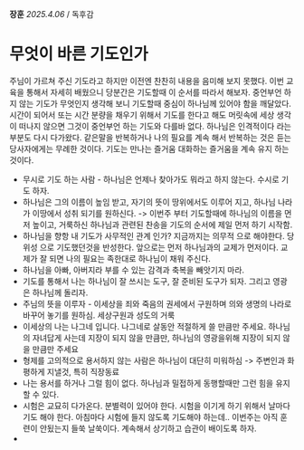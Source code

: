 **장훈** _2025.4.06_ / 독후감  
# 무엇이 바른 기도인가
주님이 가르쳐 주신 기도라고 하지만 이전엔 찬찬히 내용을 음미해 보지 못했다. 이번 교육을 통해서 자세히 배웠으니 당분간은 기도할때 이 순서를 따라서 해보자. 중언부언 하지 않는 기도가 무엇인지 생각해 보니 기도할때 중심이 하나님께 있어야 함을 깨달았다. 시간이 되어서 또는 시간 분량을 채우기 위해서 기도를 한다고 해도 머릿속에 세상 생각이 떠나지 않으면 그것이 중언부언 하는 기도와 다를바 없다. 하나님은 인격적이다 라는 부분도 다시 다가왔다. 같은말을 반복하거나 나의 필요를 계속 해서 반복하는 것은 듣는 당사자에게는 무례한 것이다. 기도는 만나는 즐거움 대화하는 즐거움을 계속 유지 하는 것이다.

* 무시로 기도 하는 사람 - 하나님은 언제나 찾아가도 뭐라고 하지 않는다. 수시로 기도 하자.
* 하나님은 그의 이름이 높임 받고, 자기의 뜻이 땅위에서도 이루어 지고, 하나님 나라가 이땅에서 성취 되기를 원하신다. -> 이번주 부터 기도할때에 하나님의 이름을 먼저 높이고, 거룩하신 하나님과 관련된 찬송을 기도의 순서에 제일 먼저 하기 시작함. 
* 하나님을 향항 내 기도가 사무적인 관계 인가? 지금까지는 의무적 으로 해야한다. 당위성 으로 기도했던것을 반성한다. 앞으로는 먼저 하나님과의 교제가 먼저이다. 교제가 잘 되면 나의 필요는 족한대로 하나님이 채워 주신다.
* 하나님을 아빠, 아버지라 부를 수 있는 감격과 축복을 빼앗기지 마라.
* 기도를 통해서 나는 하나님이 잘 쓰시는 도구, 잘 준비된 도구가 되자. 그리고 영광은 하나님께 돌리자.
* 주님의 뜻을 이루자 - 이세상을 죄와 죽음의 권세에서 구원하며 의와 생명의 나라로 바꾸어 놓기를 원하심. 세상구원과 성도의 거룩
* 이세상의 나는 나그네 입니다. 나그네로 살동안 적절하게 쓸 만큼만 주세요. 하나님의 자녀답게 사는데 지장이 되지 않을 만큼만, 하나님의 영광을위해 지장이 되지 않을 만큼만 주세요
* 형제를 고의적으로 용서하지 않는 사람은 하나님이 대단히 미워하심 -> 주변인과 화평하게 지낼것, 특히 직장동료
* 나는 용서를 하거나 그럴 힘이 없다. 하나님과 밀접하게 동행할때만 그런 힘을 유지 할 수 있다.
* 시험은 교묘히 다가온다. 분별력이 있어야 한다. 시험을 이기게 하기 위해서 날마다 기도 해야 한다. 아침마다 시험에 들지 않도록 기도해야 하는데.. 이번주는 아직 훈련이 안됬는지 들쑥 날쑥이다. 계속해서 상기하고 습관이 배이도록 하자.
* 
